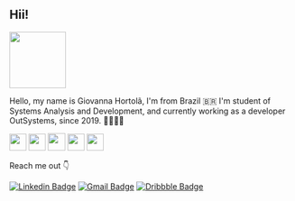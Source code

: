## Hii!

<img src="https://i.imgur.com/PzxVmdn.png" width="100" height="100" >

Hello, my name is Giovanna Hortolã, I'm from Brazil 🇧🇷 
I'm student of Systems Analysis and Development, and currently working as a developer OutSystems, since 2019. 👩‍💻🥰🧐     

<img src="https://i.imgur.com/FbfyDAr.png" width="30" height="30" > <img src="https://i.imgur.com/6iEKq6G.png" width="30" height="30" > <img src="https://i.imgur.com/CP3pUQU.png" width="31" height="31" > <img src="https://i.imgur.com/nGxUJgO.png" width="30" height="30" > <img src="https://i.imgur.com/AQx1G1g.png" width="30" height="30" >


Reach me out 👇

[
![Linkedin Badge](https://img.shields.io/badge/LinkedIn-0077B5?style=for-the-badge&logo=linkedin&logoColor=white)](https://www.linkedin.com/in/giovannahortola/) [![Gmail Badge](https://img.shields.io/badge/Gmail-D14836?style=for-the-badge&logo=gmail&logoColor=white)](https://mail.google.com/mail/u/0/#inbox?compose=new) [![Dribbble Badge](https://img.shields.io/badge/Dribbble-EA4C89?style=for-the-badge&logo=dribbble&logoColor=white)
](https://dribbble.com/Hortola) 
